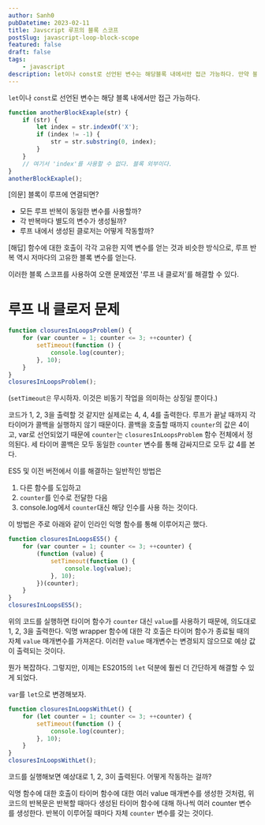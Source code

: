 ```yaml
---
author: Sanh0
pubDatetime: 2023-02-11
title: Javscript 루프의 블록 스코프
postSlug: javascript-loop-block-scope
featured: false
draft: false
tags:
    - javascript
description: let이나 const로 선언된 변수는 해당블록 내에서만 접근 가능하다. 만약 블록이 루프에 연결되면?
---
```


`let`이나 `const`로 선언된 변수는 해당 블록 내에서만 접근 가능하다.

```js
function anotherBlockExaple(str) {
	if (str) {
		let index = str.indexOf('X');
		if (index != -1) {
			str = str.substring(0, index);
		}
	}
	// 여기서 'index'를 사용할 수 없다. 블록 외부이다.
}
anotherBlockExaple();
```

[의문]
블록이 루프에 연결되면?

-   모든 루프 반복이 동일한 변수를 사용할까?
-   각 반복마다 별도의 변수가 생성될까?
-   루프 내에서 생성된 클로저는 어떻게 작동할까?

[해답]
함수에 대한 호출이 각각 고유한 지역 변수를 얻는 것과 비슷한 방식으로,
루프 반복 역시 저마다의 고유한 블록 변수를 얻는다.

이러한 블록 스코프를 사용하여 오랜 문제였전 '루프 내 클로저'를 해결할 수 있다.

# 루프 내 클로저 문제

```js
function closuresInLoopsProblem() {
	for (var counter = 1; counter <= 3; ++counter) {
		setTimeout(function () {
			console.log(counter);
		}, 10);
	}
}
closuresInLoopsProblem();
```

(`setTimeout은` 무시하자. 이것은 비동기 작업을 의미하는 상징일 뿐이다.)

코드가 1, 2, 3을 출력할 것 같지만 실제로는 4, 4, 4를 출력한다. 루프가 끝날 때까지 각 타이머가 콜백을 실행하지 않기 때문이다. 콜백을 호출할 때까지 `counter`의 값은 4이고, var로 선언되었기 때문에 `counter`는 `closuresInLoopsProblem` 함수 전체에서 정의된다. 세 타이머 콜백은 모두 동일한 `counter` 변수를 통해 감싸지므로 모두 값 4를 본다.

ES5 및 이전 버전에서 이를 해결하는 일반적인 방법은

1. 다른 함수를 도입하고
2. `counter`를 인수로 전달한 다음
3. console.log에서 `counter`대신 해당 인수를 사용
   하는 것이다.

이 방법은 주로 아래와 같이 인라인 익명 함수를 통해 이루어지곤 했다.

```js
function closuresInLoopsES5() {
	for (var counter = 1; counter <= 3; ++counter) {
		(function (value) {
			setTimeout(function () {
				console.log(value);
			}, 10);
		})(counter);
	}
}
closuresInLoopsES5();
```

위의 코드를 실행하면 타이머 함수가 `counter` 대신 `value`를 사용하기 때문에, 의도대로 1, 2, 3을 출력한다. 익명 wrapper 함수에 대한 각 호출은 타이머 함수가 종료될 때의 자체 `value` 매개변수를 가져온다. 이러한 `value` 매개변수는 변경되지 않으므로 예상 값이 출력되는 것이다.

뭔가 복잡하다. 그렇지만, 이제는 ES2015의 `let` 덕분에 훨씬 더 간단하게 해결할 수 있게 되었다.

`var`를 `let`으로 변경해보자.

```js
function closuresInLoopsWithLet() {
	for (let counter = 1; counter <= 3; ++counter) {
		setTimeout(function () {
			console.log(counter);
		}, 10);
	}
}
closuresInLoopsWithLet();
```

코드를 실행해보면 예상대로 1, 2, 3이 출력된다. 어떻게 작동하는 걸까?

익명 함수에 대한 호출이 타이머 함수에 대한 여러 value 매개변수를 생성한 것처럼, 위 코드의 반복문은 반복할 때마다 생성된 타이머 함수에 대해 하나씩 여러 counter 변수를 생성한다. 반복이 이루어질 때마다 자체 `counter` 변수를 갖는 것이다.
